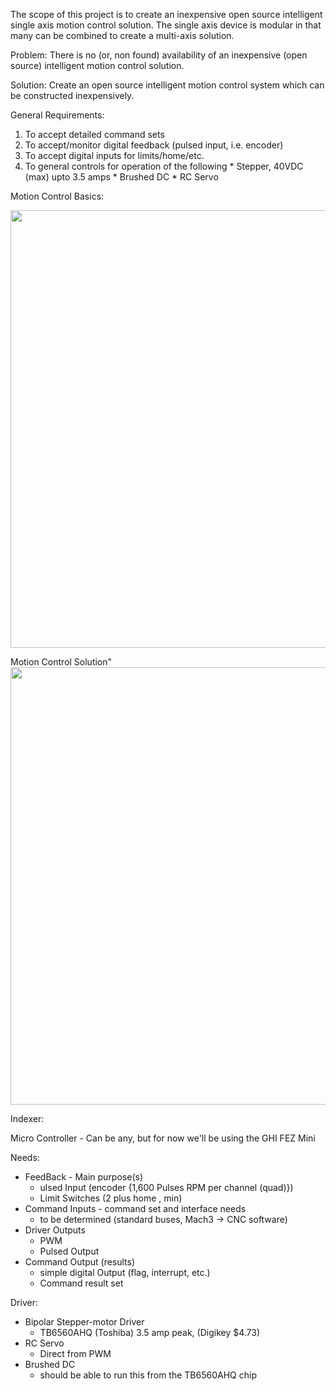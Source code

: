 The scope of this project is to create an inexpensive open source intelligent single axis motion control solution.  The single axis device is modular in that many can be combined to create a multi-axis solution.

Problem:  There is no (or, non found) availability of an inexpensive (open source) intelligent motion control solution.

Solution: Create an open source intelligent motion control system which can be constructed inexpensively.

General Requirements:
  1. To accept detailed command sets
  1. To accept/monitor digital feedback (pulsed input, i.e. encoder)
  1. To accept digital inputs for limits/home/etc.
  1. To general controls for operation of the following
    * Stepper, 40VDC (max) upto 3.5 amps
    * Brushed DC
    * RC Servo

Motion Control Basics:

<img src='http://modular-axis-motion-control.googlecode.com/svn/trunk/%20modular-axis-motion-control%20--username%20jaredsund@gmail.com/Images/MotionControlFlow.jpg' width='700' />

Motion Control Solution"
<img src='http://modular-axis-motion-control.googlecode.com/svn/trunk/%20modular-axis-motion-control%20--username%20jaredsund@gmail.com/Images/MotionControlFlowSolution.jpg' width='700' />

Indexer:

Micro Controller - Can be any, but for now we'll be using the GHI FEZ Mini

Needs:

  * FeedBack - Main purpose(s)
    * ulsed Input (encoder {1,600 Pulses RPM per channel (quad)})
    * Limit Switches (2 plus home , min)
  * Command Inputs - command set and interface needs
    * to be determined (standard buses, Mach3 -> CNC software)
  * Driver Outputs
    * PWM
    * Pulsed Output
  * Command Output (results)
    * simple digital Output (flag, interrupt, etc.)
    * Command result set

Driver:

  * Bipolar Stepper-motor Driver
    * TB6560AHQ (Toshiba) 3.5 amp peak, (Digikey $4.73)
  * RC Servo
    * Direct from PWM
  * Brushed DC
    * should be able to run this from the TB6560AHQ chip